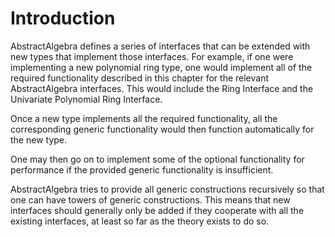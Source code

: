 # Introduction

AbstractAlgebra defines a series of interfaces that can be extended with
new types that implement those interfaces. For example, if one were
implementing a new polynomial ring type, one would implement all of the
required functionality described in this chapter for the relevant
AbstractAlgebra interfaces. This would include the Ring Interface and the
Univariate Polynomial Ring Interface.

Once a new type implements all the required functionality, all the
corresponding generic functionality would then function automatically
for the new type.

One may then go on to implement some of the optional functionality for
performance if the provided generic functionality is insufficient.

AbstractAlgebra tries to provide all generic constructions recursively
so that one can have towers of generic constructions. This means that
new interfaces should generally only be added if they cooperate with all
the existing interfaces, at least so far as the theory exists to do so.

